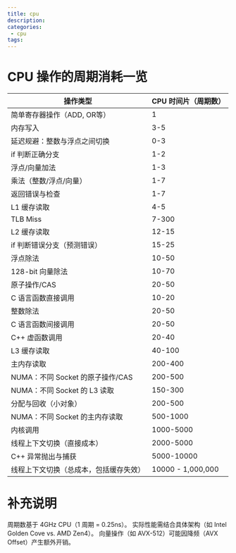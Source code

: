 ```yaml
---
title: cpu
description:
categories:
 - cpu
tags:
---
```


# CPU 操作的周期消耗一览
| 操作类型                     | CPU 时间片（周期数）            |
|------------------------------|----------------------------------|
| 简单寄存器操作（ADD, OR等）     | 1                                |
| 内存写入                      | 3-5                              |
| 延迟规避：整数与浮点之间切换       | 0-3                              |
| if 判断正确分支                | 1-2                              |
| 浮点/向量加法                  | 1-3                              |
| 乘法（整数/浮点/向量）           | 1-7                              |
| 返回错误与检查                  | 1-7                              |
| L1 缓存读取                   | 4-5                              |
| TLB Miss                    | 7-300                            |
| L2 缓存读取                   | 12-15                            |
| if 判断错误分支（预测错误）       | 15-25                            |
| 浮点除法                      | 10-50                            |
| 128-bit 向量除法              | 10-70                            |
| 原子操作/CAS                  | 20-50                            |
| C 语言函数直接调用              | 10-20                            |
| 整数除法                      | 20-50                            |
| C 语言函数间接调用              | 20-50                            |
| C++ 虚函数调用                | 20-40                            |
| L3 缓存读取                   | 40-100                           |
| 主内存读取                    | 200-400                          |
| NUMA：不同 Socket 的原子操作/CAS | 200-500                          |
| NUMA：不同 Socket 的 L3 读取   | 150-300                          |
| 分配与回收（小对象）             | 200-500                          |
| NUMA：不同 Socket 的主内存读取   | 500-1000                         |
| 内核调用                      | 1000-5000                        |
| 线程上下文切换（直接成本）         | 2000-5000                        |
| C++ 异常抛出与捕获             | 5000-10000                       |
| 线程上下文切换（总成本，包括缓存失效） | 10000 - 1,000,000                |


# 补充说明
周期数基于 4GHz CPU（1 周期 = 0.25ns）。
实际性能需结合具体架构（如 Intel Golden Cove vs. AMD Zen4）。
向量操作（如 AVX-512）可能因降频（AVX Offset）产生额外开销。